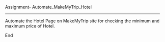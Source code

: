 
Assignment- Automate_MakeMyTrip_Hotel

----------------------------------------------------------------------------


Automate the Hotel Page on MakeMyTrip site for checking the minimum and maximum price of Hotel.

End 
